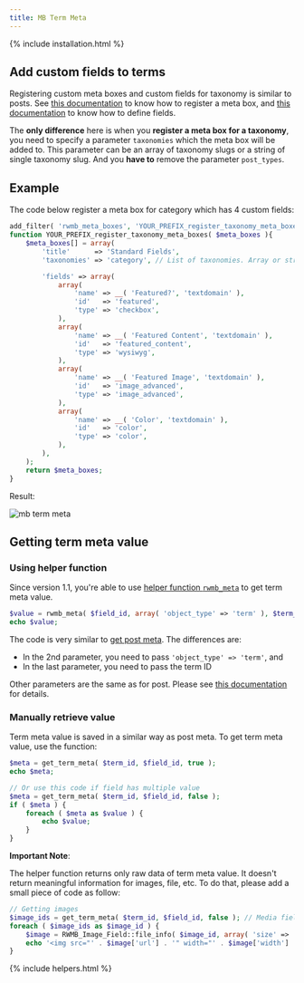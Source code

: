 ```yaml
---
title: MB Term Meta
---
```


{% include installation.html %}


## Add custom fields to terms

Registering custom meta boxes and custom fields for taxonomy is similar to posts. See [this documentation](/registering-meta-boxes/) to know how to register a meta box, and [this documentation](/define-fields/) to know how to define fields.

The **only difference** here is when you **register a meta box for a taxonomy**, you need to specify a parameter `taxonomies` which the meta box will be added to. This parameter can be an array of taxonomy slugs or a string of single taxonomy slug. And you **have to** remove the parameter `post_types`.

## Example

The code below register a meta box for category which has 4 custom fields:

```php
add_filter( 'rwmb_meta_boxes', 'YOUR_PREFIX_register_taxonomy_meta_boxes' );
function YOUR_PREFIX_register_taxonomy_meta_boxes( $meta_boxes ){
    $meta_boxes[] = array(
        'title'      => 'Standard Fields',
        'taxonomies' => 'category', // List of taxonomies. Array or string

        'fields' => array(
            array(
                'name' => __( 'Featured?', 'textdomain' ),
                'id'   => 'featured',
                'type' => 'checkbox',
            ),
            array(
                'name' => __( 'Featured Content', 'textdomain' ),
                'id'   => 'featured_content',
                'type' => 'wysiwyg',
            ),
            array(
                'name' => __( 'Featured Image', 'textdomain' ),
                'id'   => 'image_advanced',
                'type' => 'image_advanced',
            ),
            array(
                'name' => __( 'Color', 'textdomain' ),
                'id'   => 'color',
                'type' => 'color',
            ),
        ),
    );
    return $meta_boxes;
}
```

Result:

![mb term meta](https://metabox.io/wp-content/uploads/2016/01/term-meta.png)

## Getting term meta value

### Using helper function

Since version 1.1, you're able to use [helper function `rwmb_meta`](/displaying-fields/) to get term meta value.

```php
$value = rwmb_meta( $field_id, array( 'object_type' => 'term' ), $term_id );
echo $value;
```

The code is very similar to [get post meta](/displaying-fields/). The differences are:

- In the 2nd parameter, you need to pass `'object_type' => 'term'`, and
- In the last parameter, you need to pass the term ID

Other parameters are the same as for post. Please see [this documentation](/displaying-fields/) for details.

### Manually retrieve value

Term meta value is saved in a similar way as post meta. To get term meta value, use the function:

```php
$meta = get_term_meta( $term_id, $field_id, true );
echo $meta;

// Or use this code if field has multiple value
$meta = get_term_meta( $term_id, $field_id, false );
if ( $meta ) {
    foreach ( $meta as $value ) {
        echo $value;
    }
}
```

**Important Note**:

The helper function returns only raw data of term meta value. It doesn't return meaningful information for images, file, etc. To do that, please add a small piece of code as follow:

```php
// Getting images
$image_ids = get_term_meta( $term_id, $field_id, false ); // Media fields are always multiple.
foreach ( $image_ids as $image_id ) {
    $image = RWMB_Image_Field::file_info( $image_id, array( 'size' => 'thumbnail' ) );
    echo '<img src="' . $image['url'] . '" width="' . $image['width'] . '" height="' . $image['height'] . '">';
}
```

{% include helpers.html %}